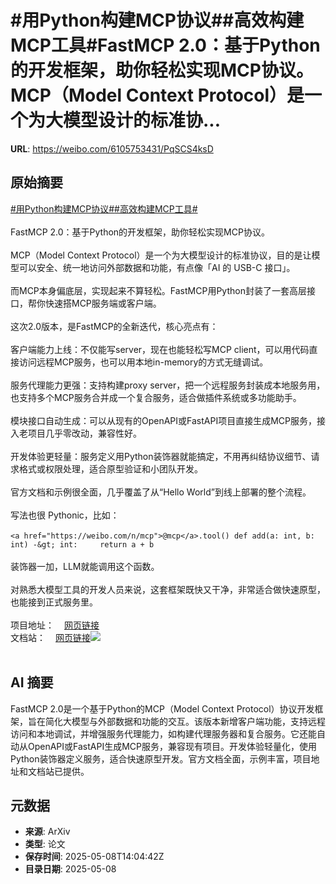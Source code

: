 # #用Python构建MCP协议##高效构建MCP工具#FastMCP 2.0：基于Python的开发框架，助你轻松实现MCP协议。MCP（Model Context Protocol）是一个为大模型设计的标准协...

**URL**: https://weibo.com/6105753431/PqSCS4ksD

## 原始摘要

<a href="https://m.weibo.cn/search?containerid=231522type%3D1%26t%3D10%26q%3D%23%E7%94%A8Python%E6%9E%84%E5%BB%BAMCP%E5%8D%8F%E8%AE%AE%23&amp;extparam=%23%E7%94%A8Python%E6%9E%84%E5%BB%BAMCP%E5%8D%8F%E8%AE%AE%23" data-hide=""><span class="surl-text">#用Python构建MCP协议#</span></a><a href="https://m.weibo.cn/search?containerid=231522type%3D1%26t%3D10%26q%3D%23%E9%AB%98%E6%95%88%E6%9E%84%E5%BB%BAMCP%E5%B7%A5%E5%85%B7%23&amp;extparam=%23%E9%AB%98%E6%95%88%E6%9E%84%E5%BB%BAMCP%E5%B7%A5%E5%85%B7%23" data-hide=""><span class="surl-text">#高效构建MCP工具#</span></a><br><br>FastMCP 2.0：基于Python的开发框架，助你轻松实现MCP协议。<br><br>MCP（Model Context Protocol）是一个为大模型设计的标准协议，目的是让模型可以安全、统一地访问外部数据和功能，有点像「AI 的 USB-C 接口」。<br><br>而MCP本身偏底层，实现起来不算轻松。FastMCP用Python封装了一套高层接口，帮你快速搭MCP服务端或客户端。<br><br>这次2.0版本，是FastMCP的全新迭代，核心亮点有：<br><br>客户端能力上线：不仅能写server，现在也能轻松写MCP client，可以用代码直接访问远程MCP服务，也可以用本地in-memory的方式无缝调试。<br><br>服务代理能力更强：支持构建proxy server，把一个远程服务封装成本地服务用，也支持多个MCP服务合并成一个复合服务，适合做插件系统或多功能助手。<br><br>模块接口自动生成：可以从现有的OpenAPI或FastAPI项目直接生成MCP服务，接入老项目几乎零改动，兼容性好。<br><br>开发体验更轻量：服务定义用Python装饰器就能搞定，不用再纠结协议细节、请求格式或权限处理，适合原型验证和小团队开发。<br><br>官方文档和示例很全面，几乎覆盖了从“Hello World”到线上部署的整个流程。<br><br>写法也很 Pythonic，比如：<br><br>`<a href="https://weibo.com/n/mcp">@mcp</a>.tool() def add(a: int, b: int) -&gt; int:     return a + b`<br><br>装饰器一加，LLM就能调用这个函数。<br><br>对熟悉大模型工具的开发人员来说，这套框架既快又干净，非常适合做快速原型，也能接到正式服务里。<br><br>项目地址：<a href="https://weibo.cn/sinaurl?u=https%3A%2F%2Fgithub.com%2Fjlowin%2Ffastmcp" data-hide=""><span class="url-icon"><img style="width: 1rem;height: 1rem" src="https://h5.sinaimg.cn/upload/2015/09/25/3/timeline_card_small_web_default.png" referrerpolicy="no-referrer"></span><span class="surl-text">网页链接</span></a><br>文档站：<a href="https://weibo.cn/sinaurl?u=https%3A%2F%2Fgofastmcp.com%2F" data-hide=""><span class="url-icon"><img style="width: 1rem;height: 1rem" src="https://h5.sinaimg.cn/upload/2015/09/25/3/timeline_card_small_web_default.png" referrerpolicy="no-referrer"></span><span class="surl-text">网页链接</span></a><img style="" src="https://tvax3.sinaimg.cn/large/006Fd7o3gy1i185ss7pdoj31p21cs1kx.jpg" referrerpolicy="no-referrer"><br><br>

## AI 摘要

FastMCP 2.0是一个基于Python的MCP（Model Context Protocol）协议开发框架，旨在简化大模型与外部数据和功能的交互。该版本新增客户端功能，支持远程访问和本地调试，并增强服务代理能力，如构建代理服务器和复合服务。它还能自动从OpenAPI或FastAPI生成MCP服务，兼容现有项目。开发体验轻量化，使用Python装饰器定义服务，适合快速原型开发。官方文档全面，示例丰富，项目地址和文档站已提供。

## 元数据

- **来源**: ArXiv
- **类型**: 论文
- **保存时间**: 2025-05-08T14:04:42Z
- **目录日期**: 2025-05-08
